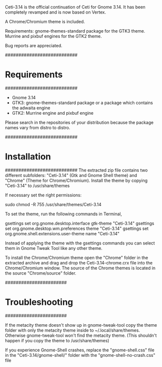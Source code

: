 Ceti-3.14 is the official continuation of Ceti for Gnome 3.14. It has been completely revamped and is now based on Vertex. 

A Chrome/Chromium theme is included.

Requirements: gnome-themes-standard package for the GTK3 theme. Murrine and pixbuf engines for the GTK2 theme.

Bug reports are appreciated.

###########################
#      Requirements       #
###########################

* Gnome 3.14
* GTK3: gnome-themes-standard package or a package which contains the adwaita engine
* GTK2: Murrine engine and pixbuf engine

Please search in the repositories of your distribution because the package names vary from distro to distro.

###########################
#      Installation       #
###########################
The extracted zip file contains two different subfolders: "Ceti-3.14" (Gtk and Gnome Shell theme) and "Chrome" (Theme for Chrome/Chromium).
Install the theme by copying "Ceti-3.14" to /usr/share/themes

If necessary set the right permissions:

sudo chmod -R 755 /usr/share/themes/Ceti-3.14


To set the theme, run the following commands in Terminal,

gsettings set org.gnome.desktop.interface gtk-theme "Ceti-3.14"
gsettings set org.gnome.desktop.wm.preferences theme "Ceti-3.14"
gsettings set org.gnome.shell.extensions.user-theme name "Ceti-3.14"

Instead of applying the theme with the gsettings commands you can select them in Gnome Tweak Tool like any other theme.

To install the Chrome/Chromium theme open the "Chrome" folder in the extracted archive and drag and drop the Ceti-3.14-chrome.crx file into the Chrome/Chromium window. The source of the Chrome themes is located in the source "Chrome/source" folder.

#######################
#   Troubleshooting   #
#######################

If the metacity theme doesn't show up in gnome-tweak-tool copy the theme folder with only the metacity theme inside to ~/.local/share/themes. Otherwise gnome-tweak-tool won't find the metacity theme. (This shouldn't happen if you copy the theme to /usr/share/themes)

If you experience Gnome-Shell crashes, replace the "gnome-shell.css" file in the "Ceti-3.14/gnome-shell/" folder with the "gnome-shell-no-crash.css" file

